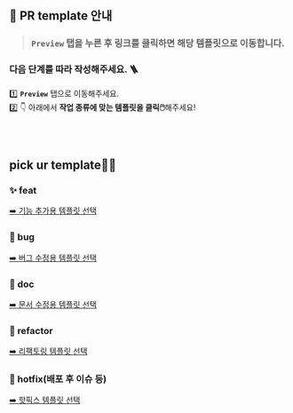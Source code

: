 ## 🔖 PR template 안내

> ### `Preview` 탭을 누른 후 링크를 클릭하면 해당 템플릿으로 이동합니다. 

### 다음 단계를 따라 작성해주세요. 🪜 </br>
1️⃣ **`Preview`** 탭으로 이동해주세요. </br>
2️⃣ 👇 아래에서 **작업 종류에 맞는 템플릿을 클릭🖱️**해주세요!
</br>

</br></br>

## pick ur template🤏🏻
### ✨ feat
[➡️ 기능 추가용 템플릿 선택](?expand=1&template=feature.md)

### 🐞 bug
[➡️ 버그 수정용 템플릿 선택](?expand=1&template=bugfix.md)

### 📃 doc
[➡️ 문서 수정용 템플릿 선택](?expand=1&template=docs.md)

### 🔄 refactor
[➡️ 리팩토링 템플릿 선택](?expand=1&template=refactor.md)

### 🚨 hotfix(배포 후 이슈 등)
[➡️ 핫픽스 템플릿 선택](?expand=1&template=hotfix.md)

</br></br></br>
